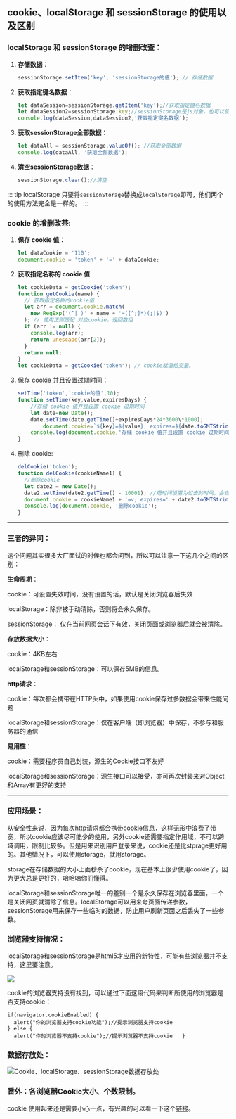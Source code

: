 ## cookie、localStorage 和 sessionStorage 的使用以及区别

### localStorage 和 sessionStorage 的增删改查：

1. **存储数据**：

   ```js
   sessionStorage.setItem('key', 'sessionStorage的值'); // 存储数据
   ```
2. **获取指定键名数据**：

    ```js
    let dataSession=sessionStorage.getItem('key');//获取指定键名数据
    let dataSession2=sessionStorage.key;//sessionStorage是js对象，也可以使用key的方式来获取值
    console.log(dataSession,dataSession2,'获取指定键名数据');
    ```

3. **获取sessionStorage全部数据**：

    ```js
    let dataAll = sessionStorage.valueOf(); //获取全部数据
    console.log(dataAll, '获取全部数据');
    ```

4. **清空sessionStorage数据**： 

    ```js
    sessionStorage.clear();//清空
    ```

::: tip localStorage
只要将`sessionStorage`替换成`localStorage`即可，他们两个的使用方法完全是一样的。
:::

### cookie 的增删改茶:

1. **保存 cookie 值：**

   ```js
   let dataCookie = '110';
   document.cookie = 'token' + '=' + dataCookie;
   ```

2. **获取指定名称的 cookie 值**

   ```js
   let cookieData = getCookie('token');
   function getCookie(name) {
     // 获取指定名称的cookie值
     let arr = document.cookie.match(
       new RegExp('(^| )' + name + '=([^;]*)(;|$)')
     ); // 使用正则匹配 对应cookie，返回数组
     if (arr != null) {
       console.log(arr);
       return unescape(arr[2]);
     }
     return null;
   }
   let cookieData = getCookie('token'); // cookie赋值给变量。
   ```

3. 保存 cookie 并且设置过期时间：

   ```js
   setTime('token','cookie的值',10);
   function setTime(key,value,expiresDays) {
       //存储 cookie 值并且设置 cookie 过期时间
       let date=new Date();
       date.setTime(date.getTime()+expiresDays*24*3600\*1000);
           document.cookie=`${key}=${value}; expires=${date.toGMTString()}`;
       console.log(document.cookie,'存储 cookie 值并且设置 cookie 过期时间');
   }
   ```

4. 删除 cookie:

   ```js
   delCookie('token');
   function delCookie(cookieName1) {
     //删除cookie
     let date2 = new Date();
     date2.setTime(date2.getTime() - 10001); //把时间设置为过去的时间，会自动删除
     document.cookie = cookieName1 + '=v; expires=' + date2.toGMTString();
     console.log(document.cookie, '删除cookie');
   }
   ```

---

### 三者的异同：

这个问题其实很多大厂面试的时候也都会问到，所以可以注意一下这几个之间的区别：

**生命周期**：

cookie：可设置失效时间，没有设置的话，默认是关闭浏览器后失效

localStorage：除非被手动清除，否则将会永久保存。

sessionStorage： 仅在当前网页会话下有效，关闭页面或浏览器后就会被清除。

**存放数据大小**：

cookie：4KB左右

localStorage和sessionStorage：可以保存5MB的信息。

**http请求**：

cookie：每次都会携带在HTTP头中，如果使用cookie保存过多数据会带来性能问题

localStorage和sessionStorage：仅在客户端（即浏览器）中保存，不参与和服务器的通信

**易用性**：

cookie：需要程序员自己封装，源生的Cookie接口不友好

localStorage和sessionStorage：源生接口可以接受，亦可再次封装来对Object和Array有更好的支持

---

### 应用场景：

从安全性来说，因为每次http请求都会携带cookie信息，这样无形中浪费了带宽，所以cookie应该尽可能少的使用，另外cookie还需要指定作用域，不可以跨域调用，限制比较多。但是用来识别用户登录来说，cookie还是比stprage更好用的。其他情况下，可以使用storage，就用storage。

storage在存储数据的大小上面秒杀了cookie，现在基本上很少使用cookie了，因为更大总是更好的，哈哈哈你们懂得。

localStorage和sessionStorage唯一的差别一个是永久保存在浏览器里面，一个是关闭网页就清除了信息。localStorage可以用来夸页面传递参数，sessionStorage用来保存一些临时的数据，防止用户刷新页面之后丢失了一些参数。


### 浏览器支持情况：

localStorage和sessionStorage是html5才应用的新特性，可能有些浏览器并不支持，这里要注意。

![](https://user-gold-cdn.xitu.io/2017/11/25/15ff2d54764e53af?w=861&h=113&f=png&s=9592)

cookie的浏览器支持没有找到，可以通过下面这段代码来判断所使用的浏览器是否支持cookie：

    if(navigator.cookieEnabled) {
      alert("你的浏览器支持cookie功能");//提示浏览器支持cookie  
    } else {
      alert("你的浏览器不支持cookie");//提示浏览器不支持cookie   }

### 数据存放处：

![Cookie、localStorage、sessionStorage数据存放处](https://user-gold-cdn.xitu.io/2017/11/25/15ff2f727028f37b?w=1028&h=378&f=png&s=28065)


### 番外：各浏览器Cookie大小、个数限制。

cookie 使用起来还是需要小心一点，有兴趣的可以看一下这个[链接](https://www.cnblogs.com/henryhappier/archive/2011/03/03/1969564.html)。